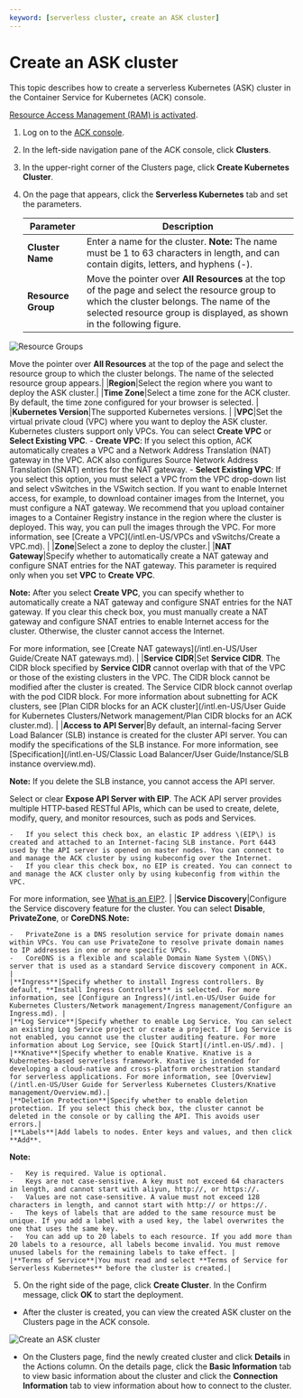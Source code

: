 ```yaml
---
keyword: [serverless cluster, create an ASK cluster]
---
```


# Create an ASK cluster

This topic describes how to create a serverless Kubernetes \(ASK\) cluster in the Container Service for Kubernetes \(ACK\) console.

[Resource Access Management \(RAM\) is activated](/intl.en-US/Pricing/Billing.md).

1.  Log on to the [ACK console](https://cs.console.aliyun.com).

2.  In the left-side navigation pane of the ACK console, click **Clusters**.

3.  In the upper-right corner of the Clusters page, click **Create Kubernetes Cluster**.

4.  On the page that appears, click the **Serverless Kubernetes** tab and set the parameters.

    |Parameter|Description|
    |---------|-----------|
    |**Cluster Name**|Enter a name for the cluster. **Note:** The name must be 1 to 63 characters in length, and can contain digits, letters, and hyphens \(-\). |
    |**Resource Group**|Move the pointer over **All Resources** at the top of the page and select the resource group to which the cluster belongs. The name of the selected resource group is displayed, as shown in the following figure.

![Resource Groups](https://static-aliyun-doc.oss-accelerate.aliyuncs.com/assets/img/en-US/9688404061/p127165.png)

Move the pointer over **All Resources** at the top of the page and select the resource group to which the cluster belongs. The name of the selected resource group appears.|
    |**Region**|Select the region where you want to deploy the ASK cluster.|
    |**Time Zone**|Select a time zone for the ACK cluster. By default, the time zone configured for your browser is selected. |
    |**Kubernetes Version**|The supported Kubernetes versions. |
    |**VPC**|Set the virtual private cloud \(VPC\) where you want to deploy the ASK cluster. Kubernetes clusters support only VPCs. You can select **Create VPC** or **Select Existing VPC**.     -   **Create VPC**: If you select this option, ACK automatically creates a VPC and a Network Address Translation \(NAT\) gateway in the VPC. ACK also configures Source Network Address Translation \(SNAT\) entries for the NAT gateway.
    -   **Select Existing VPC**: If you select this option, you must select a VPC from the VPC drop-down list and select vSwitches in the VSwitch section. If you want to enable Internet access, for example, to download container images from the Internet, you must configure a NAT gateway. We recommend that you upload container images to a Container Registry instance in the region where the cluster is deployed. This way, you can pull the images through the VPC.
For more information, see [Create a VPC](/intl.en-US/VPCs and vSwitchs/Create a VPC.md). |
    |**Zone**|Select a zone to deploy the cluster.|
    |**NAT Gateway**|Specify whether to automatically create a NAT gateway and configure SNAT entries for the NAT gateway. This parameter is required only when you set **VPC** to **Create VPC**.

**Note:** After you select **Create VPC**, you can specify whether to automatically create a NAT gateway and configure SNAT entries for the NAT gateway. If you clear this check box, you must manually create a NAT gateway and configure SNAT entries to enable Internet access for the cluster. Otherwise, the cluster cannot access the Internet.

For more information, see [Create NAT gateways](/intl.en-US/User Guide/Create NAT gateways.md). |
    |**Service CIDR**|Set **Service CIDR**. The CIDR block specified by **Service CIDR** cannot overlap with that of the VPC or those of the existing clusters in the VPC. The CIDR block cannot be modified after the cluster is created. The Service CIDR block cannot overlap with the pod CIDR block. For more information about subnetting for ACK clusters, see [Plan CIDR blocks for an ACK cluster](/intl.en-US/User Guide for Kubernetes Clusters/Network management/Plan CIDR blocks for an ACK cluster.md). |
    |**Access to API Server**|By default, an internal-facing Server Load Balancer \(SLB\) instance is created for the cluster API server. You can modify the specifications of the SLB instance. For more information, see [Specification](/intl.en-US/Classic Load Balancer/User Guide/Instance/SLB instance overview.md).

**Note:** If you delete the SLB instance, you cannot access the API server.

Select or clear **Expose API Server with EIP**. The ACK API server provides multiple HTTP-based RESTful APIs, which can be used to create, delete, modify, query, and monitor resources, such as pods and Services.

    -   If you select this check box, an elastic IP address \(EIP\) is created and attached to an Internet-facing SLB instance. Port 6443 used by the API server is opened on master nodes. You can connect to and manage the ACK cluster by using kubeconfig over the Internet.
    -   If you clear this check box, no EIP is created. You can connect to and manage the ACK cluster only by using kubeconfig from within the VPC.
For more information, see [What is an EIP?](/intl.en-US/.md). |
    |**Service Discovery**|Configure the Service discovery feature for the cluster. You can select **Disable**, **PrivateZone**, or **CoreDNS**.**Note:**

    -   PrivateZone is a DNS resolution service for private domain names within VPCs. You can use PrivateZone to resolve private domain names to IP addresses in one or more specific VPCs.
    -   CoreDNS is a flexible and scalable Domain Name System \(DNS\) server that is used as a standard Service discovery component in ACK. |
    |**Ingress**|Specify whether to install Ingress controllers. By default, **Install Ingress Controllers** is selected. For more information, see [Configure an Ingress](/intl.en-US/User Guide for Kubernetes Clusters/Network management/Ingress management/Configure an Ingress.md). |
    |**Log Service**|Specify whether to enable Log Service. You can select an existing Log Service project or create a project. If Log Service is not enabled, you cannot use the cluster auditing feature. For more information about Log Service, see [Quick Start](/intl.en-US/.md). |
    |**Knative**|Specify whether to enable Knative. Knative is a Kubernetes-based serverless framework. Knative is intended for developing a cloud-native and cross-platform orchestration standard for serverless applications. For more information, see [Overview](/intl.en-US/User Guide for Serverless Kubernetes Clusters/Knative management/Overview.md).|
    |**Deletion Protection**|Specify whether to enable deletion protection. If you select this check box, the cluster cannot be deleted in the console or by calling the API. This avoids user errors.|
    |**Labels**|Add labels to nodes. Enter keys and values, and then click **Add**.

**Note:**

    -   Key is required. Value is optional.
    -   Keys are not case-sensitive. A key must not exceed 64 characters in length, and cannot start with aliyun, http://, or https://.
    -   Values are not case-sensitive. A value must not exceed 128 characters in length, and cannot start with http:// or https://.
    -   The keys of labels that are added to the same resource must be unique. If you add a label with a used key, the label overwrites the one that uses the same key.
    -   You can add up to 20 labels to each resource. If you add more than 20 labels to a resource, all labels become invalid. You must remove unused labels for the remaining labels to take effect. |
    |**Terms of Service**|You must read and select **Terms of Service for Serverless Kubernetes** before the cluster is created.|

5.  On the right side of the page, click **Create Cluster**. In the Confirm message, click **OK** to start the deployment.


-   After the cluster is created, you can view the created ASK cluster on the Clusters page in the ACK console.

![Create an ASK cluster](https://static-aliyun-doc.oss-accelerate.aliyuncs.com/assets/img/en-US/5197297951/p70347.png)

-   On the Clusters page, find the newly created cluster and click **Details** in the Actions column. On the details page, click the **Basic Information** tab to view basic information about the cluster and click the **Connection Information** tab to view information about how to connect to the cluster.


